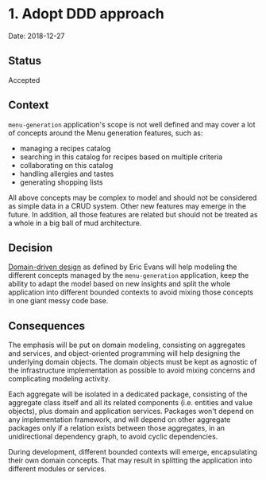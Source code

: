 # 1. Adopt DDD approach

Date: 2018-12-27

## Status

Accepted

## Context

`menu-generation` application's scope is not well defined and may cover a lot of concepts around the Menu generation
features, such as:

- managing a recipes catalog
- searching in this catalog for recipes based on multiple criteria
- collaborating on this catalog
- handling allergies and tastes
- generating shopping lists

All above concepts may be complex to model and should not be considered as simple data in a CRUD system. Other new
features may emerge in the future. In addition, all those features are related but should not be treated as a whole in
a big ball of mud architecture.

## Decision

[Domain-driven design](https://domainlanguage.com/wp-content/uploads/2016/05/DDD_Reference_2015-03.pdf) as defined by
Eric Evans will help modeling the different concepts managed by the `menu-generation` application, keep the ability to
adapt the model based on new insights and split the whole application into different bounded contexts to avoid mixing
those concepts in one giant messy code base.

## Consequences

The emphasis will be put on domain modeling, consisting on aggregates and services, and object-oriented programming will
help designing the underlying domain objects. The domain objects must be kept as agnostic of the infrastructure
implementation as possible to avoid mixing concerns and complicating modeling activity.

Each aggregate will be isolated in a dedicated package, consisting of the aggregate class itself and all its related
components (i.e. entities and value objects), plus domain and application services. Packages won't depend on any
implementation framework, and will depend on other aggregate packages only if a relation exists between those aggregates,
in an unidirectional dependency graph, to avoid cyclic dependencies.

During development, different bounded contexts will emerge, encapsulating their own domain concepts. That may result
in splitting the application into different modules or services.
